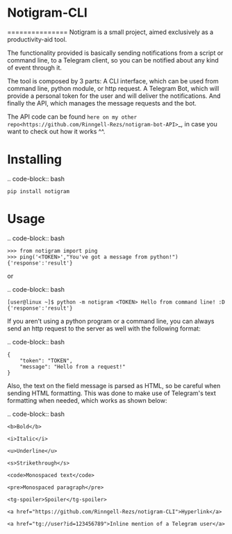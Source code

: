 # Notigram-CLI
===============
Notigram is a small project, aimed exclusively as a productivity-aid tool.

The functionality provided is basically sending notifications from a script or command line, to a Telegram client, so you can be notified about any kind of event through it.

The tool is composed by 3 parts: A CLI interface, which can be used from command line, python module, or http request. A Telegram Bot, which will provide a personal token for the user and will deliver the notifications. And finally the API, which manages the message requests and the bot.

The API code can be found `here on my other repo<https://github.com/Rinngell-Rezs/notigram-bot-API>`_, in case you want to check out how it works ^^.

Installing
============

.. code-block:: bash

    pip install notigram

Usage
=====

.. code-block:: bash

    >>> from notigram import ping
    >>> ping('<TOKEN>',"You've got a message from python!")
    {'response':'result'}

or

.. code-block:: bash

    [user@linux ~]$ python -m notigram <TOKEN> Hello from command line! :D
    {'response':'result'}

If you aren't using a python program or a command line, you can always send an http request to the server as well with the following format: 

.. code-block:: bash

    {
        "token": "TOKEN",
        "message": "Hello from a request!"
    }

Also, the text on the field message is parsed as HTML, so be careful when sending HTML formatting. This was done to make use of Telegram's text formatting when needed, which works as shown below:

.. code-block:: bash

    <b>Bold</b> 
    
    <i>Italic</i> 
    
    <u>Underline</u> 
    
    <s>Strikethrough</s> 
    
    <code>Monospaced text</code> 
    
    <pre>Monospaced paragraph</pre> 
    
    <tg-spoiler>Spoiler</tg-spoiler> 
    
    <a href="https://github.com/Rinngell-Rezs/notigram-CLI">Hyperlink</a> 

    <a href="tg://user?id=123456789">Inline mention of a Telegram user</a>